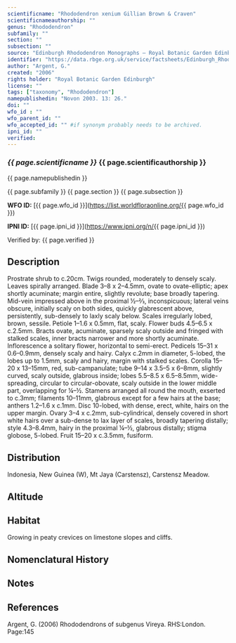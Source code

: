 ```yaml
---
scientificname: "Rhododendron xenium Gillian Brown & Craven"
scientificnameauthorship: ""
genus: "Rhododendron"
subfamily: ""
section: ""
subsection: ""
source: "Edinburgh Rhododendron Monographs – Royal Botanic Garden Edinburgh"
identifier: "https://data.rbge.org.uk/service/factsheets/Edinburgh_Rhododendron_Monographs.xhtml"
author: "Argent, G."
created: "2006"
rights holder: "Royal Botanic Garden Edinburgh"
license: ""
tags: ["taxonomy", "Rhododendron"]
namepublishedin: "Novon 2003. 13: 26."
doi: ""
wfo_id : ""
wfo_parent_id: ""
wfo_accepted_id: "" #if synonym probably needs to be archived.                      
ipni_id: ""
verified:
---
```

### _{{ page.scientificname }}_ {{ page.scientificauthorship }}
 {{ page.namepublishedin }}

{{ page.subfamily }} {{ page.section }} {{ page.subsection }}

**WFO ID:** [{{ page.wfo_id }}](https://list.worldfloraonline.org/{{ page.wfo_id }})

**IPNI ID:** [{{ page.ipni_id }}](https://www.ipni.org/n/{{ page.ipni_id }})

Verified by: {{ page.verified }}



## Description
Prostrate shrub to c.20cm. Twigs rounded, moderately to densely scaly. Leaves spirally arranged. Blade 3–8 x 2–4.5mm, ovate to ovate-elliptic; apex shortly acuminate; margin entire, slightly revolute; base broadly tapering. Mid-vein impressed above in the proximal ½–2⁄3, inconspicuous; lateral veins obscure, initially scaly on both sides, quickly glabrescent above, persistently, sub-densely to laxly scaly below. Scales irregularly lobed, brown, sessile. Petiole 1–1.6 x 0.5mm, flat, scaly. Flower buds 4.5–6.5 x c.2.5mm. Bracts ovate, acuminate, sparsely scaly outside and fringed with stalked scales, inner bracts narrower and more shortly acuminate. Inflorescence a solitary flower, horizontal to semi-erect. Pedicels 15–31 x 0.6–0.9mm, densely scaly and hairy. Calyx c.2mm in diameter, 5-lobed, the lobes up to 1.5mm, scaly and hairy, margin with stalked scales. Corolla 15–20 x 13–15mm, red, sub-campanulate; tube 9–14 x 3.5–5 x 6–8mm, slightly curved, scaly outside, glabrous inside; lobes 5.5–8.5 x 6.5–8.5mm, wide-spreading, circular to circular-obovate, scaly outside in the lower middle part, overlapping for ¼–½. Stamens arranged all round the mouth, exserted to c.3mm; filaments 10–11mm, glabrous except for a few hairs at the base; anthers 1.2–1.6 x c.1mm. Disc 10-lobed, with dense, erect, white, hairs on the upper margin. Ovary 3–4 x c.2mm, sub-cylindrical, densely covered in short white hairs over a sub-dense to lax layer of scales, broadly tapering distally; style 4.3–8.4mm, hairy in the proximal ¼–½, glabrous distally; stigma globose, 5-lobed. Fruit 15–20 x c.3.5mm, fusiform.

## Distribution
Indonesia, New Guinea (W), Mt Jaya (Carstensz), Carstensz Meadow.

## Altitude


## Habitat
Growing in peaty crevices on limestone slopes and cliffs.

## Nomenclatural History

                       
## Notes


## References

Argent, G. (2006) Rhododendrons of subgenus Vireya. RHS:London. Page:145

